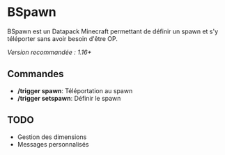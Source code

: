 # BSpawn

BSpawn est un Datapack Minecraft permettant de définir un spawn et s'y téléporter sans avoir besoin d'être OP.

_Version recommandée : 1.16+_

## Commandes

- **/trigger spawn**: Téléportation au spawn
- **/trigger setspawn**: Définir le spawn

## TODO
- Gestion des dimensions
- Messages personnalisés
